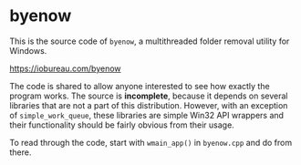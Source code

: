 # byenow

This is the source code of `byenow`, a multithreaded folder removal utility for Windows.

https://iobureau.com/byenow

The code is shared to allow anyone interested to see how exactly the program works. The source is **incomplete**, because it depends on several libraries that are not a part of this distribution. However, with an exception of `simple_work_queue`, these libraries are simple Win32 API wrappers and their functionality should be fairly obvious from their usage.

To read through the code, start with `wmain_app()` in `byenow.cpp` and do from there.

